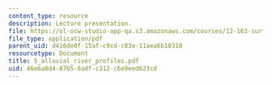```yaml
---
content_type: resource
description: Lecture presentation.
file: https://ol-ocw-studio-app-qa.s3.amazonaws.com/courses/12-163-surface-processes-and-landscape-evolution-fall-2004/46e6a8d487656adfc312c6e9eed623cd_5_alluvial_river_profiles.pdf
file_type: application/pdf
parent_uid: d416de0f-15af-c9cd-c83e-11aea6b10318
resourcetype: Document
title: 5_alluvial_river_profiles.pdf
uid: 46e6a8d4-8765-6adf-c312-c6e9eed623cd
---
```

